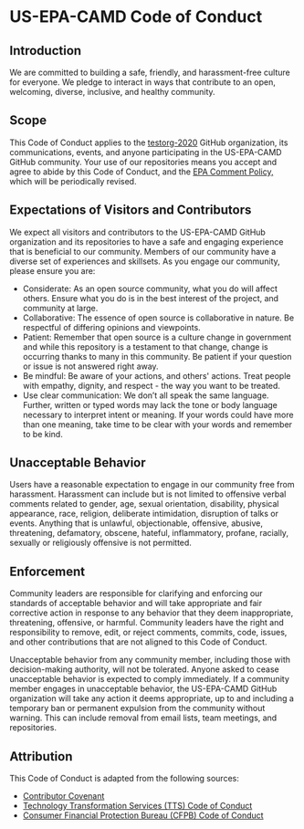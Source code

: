 # US-EPA-CAMD Code of Conduct
## Introduction
We are committed to building a safe, friendly, and harassment-free culture for everyone. We pledge to interact in ways that contribute to an open, welcoming, diverse, inclusive, and healthy community.

## Scope
This Code of Conduct applies to the [testorg-2020](https://github.com/testorg-2020) GitHub organization, its communications, events, and anyone participating in the US-EPA-CAMD GitHub community. Your use of our repositories means you accept and agree to abide by this Code of Conduct, and the [EPA Comment Policy,](https://www.epa.gov/web-policies-and-procedures/epa-comment-policy/) which will be periodically revised.

## Expectations of Visitors and Contributors
We expect all visitors and contributors to the US-EPA-CAMD GitHub organization and its repositories to have a safe and engaging experience that is beneficial to our community. Members of our community have a diverse set of experiences and skillsets. As you engage our community, please ensure you are:
- Considerate: As an open source community, what you do will affect others. Ensure what you do is in the best interest of the project, and community at large.
- Collaborative: The essence of open source is collaborative in nature. Be respectful of differing opinions and viewpoints.
- Patient: Remember that open source is a culture change in government and while this repository is a testament to that change, change is occurring thanks to many in this community. Be patient if your question or issue is not answered right away. 
- Be mindful: Be aware of your actions, and others' actions. Treat people with empathy, dignity, and respect - the way you want to be treated.
- Use clear communication: We don’t all speak the same language. Further, written or typed words may lack the tone or body language necessary to interpret intent or meaning. If your words could have more than one meaning, take time to be clear with your words and remember to be kind.

## Unacceptable Behavior
Users have a reasonable expectation to engage in our community free from harassment. Harassment can include but is not limited to offensive verbal comments related to gender, age, sexual orientation, disability, physical appearance, race, religion, deliberate intimidation, disruption of talks or events. 
Anything that is unlawful, objectionable, offensive, abusive, threatening, defamatory, obscene, hateful, inflammatory, profane, racially, sexually or religiously offensive is not permitted.

## Enforcement
Community leaders are responsible for clarifying and enforcing our standards of acceptable behavior and will take appropriate and fair corrective action in response to any behavior that they deem inappropriate, threatening, offensive, or harmful. Community leaders have the right and responsibility to remove, edit, or reject comments, commits, code, issues, and other contributions that are not aligned to this Code of Conduct.

Unacceptable behavior from any community member, including those with decision-making authority, will not be tolerated. Anyone asked to cease unacceptable behavior is expected to comply immediately. If a community member engages in unacceptable behavior, the US-EPA-CAMD GitHub organization will take any action it deems appropriate, up to and including a temporary ban or permanent expulsion from the community without warning. This can include removal from email lists, team meetings, and repositories.

## Attribution
This Code of Conduct is adapted from the following sources:
- [Contributor Covenant](https://www.contributor-covenant.org/)
- [Technology Transformation Services (TTS) Code of Conduct](https://18f.gsa.gov/code-of-conduct/)
- [Consumer Financial Protection Bureau (CFPB) Code of Conduct](https://github.com/cfpb/consumerfinance.gov/blob/main/CODE_OF_CONDUCT.md)